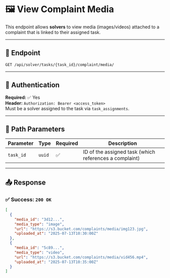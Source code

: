 # 🖼️ View Complaint Media

This endpoint allows **solvers** to view media (images/videos) attached to a complaint that is linked to their assigned task.

---

## 🔗 Endpoint

`GET /api/solver/tasks/{task_id}/complaint/media/`

---

## 🔐 Authentication

**Required:** ✅ Yes  
**Header:** `Authorization: Bearer <access_token>`  
Must be a solver assigned to the task via `task_assignments`.

---

## 🧾 Path Parameters

| Parameter | Type | Required | Description |
|----------|------|----------|-------------|
| `task_id` | `uuid` | ✅ | ID of the assigned task (which references a complaint) |

---

## 📤 Response

### ✅ Success: `200 OK`

```json
[
  {
    "media_id": "3d12...",
    "media_type": "image",
    "url": "https://s3.bucket.com/complaints/media/img123.jpg",
    "uploaded_at": "2025-07-13T10:30:00Z"
  },
  {
    "media_id": "5c89...",
    "media_type": "video",
    "url": "https://s3.bucket.com/complaints/media/vid456.mp4",
    "uploaded_at": "2025-07-13T10:35:00Z"
  }
]

